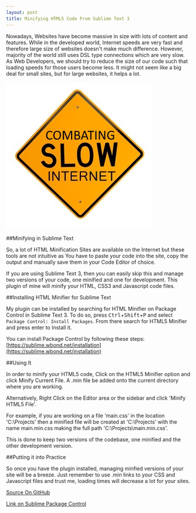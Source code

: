 ```yaml
---
layout: post
title: Minifying HTML5 Code From Sublime Text 3
---
```


Nowadays, Websites have become massive in size with lots of content and features. While in the developed world, Internet speeds are very fast and therefore large size of websites doesn't make much difference. However, majority of the world still uses DSL type connections which are very slow. As Web Developers, we should try to reduce the size of our code such that loading speeds for those users become less. It might not seem like a big deal for small sites, but for large websites, it helps a lot.

![Slow](/images/internet.jpg "Slow Internet")

##Minifying in Sublime Text

So, a lot of HTML Minification Sites are available on the Internet but these tools are not intuitive as You have to paste your code into the site, copy the output and manually save them in your Code Editor of choice.

If you are using Sublime Text 3, then you can easily skip this and manage two versions of your code, one minified and one for development. This plugin of mine will minify your HTML, CSS3 and Javascript code files.

##Installing HTML Minifier for Sublime Text

My plugin can be installed by searching for HTML Minifier on Package Control in Sublime Text 3. To do so, press <kbd>Ctrl</kbd>+<kbd>Shift</kbd>+<kbd>P</kbd> and select `Package Control: Install Packages`. From there search for HTML5 Minifier and press enter to Install it.

You can install Package Control by following these steps: [https://sublime.wbond.net/installation](https://sublime.wbond.net/installation)

##Using It

In order to minify your HTML5 code, Click on the HTML5 Minifier option and click Minify Current File. A .min file be added onto the current directory where you are working.

Alternatively, Right Click on the Editor area or the sidebar and click 'Minify HTML5 File'.

For example, if you are working on a file 'main.css' in the location 'C:\Projects\' then a minified file will be created at 'C:\Projects\' with the name main.min.css making the full path 'C:\Projects\main.min.css'.

This is done to keep two versions of the codebase, one minified and the other development version.

##Putting it into Practice

So once you have the plugin installed, managing minfied versions of your site will be a breeze. Just remember to use .min links to your CSS and Javascript files and trust me, loading times will decrease a lot for your sites.

[Source On GitHub](https://github.com/geekpradd/sublime-html5-minifier/)

[Link on Sublime Package Control](https://sublime.wbond.net/packages/HTML%20Minifier)


